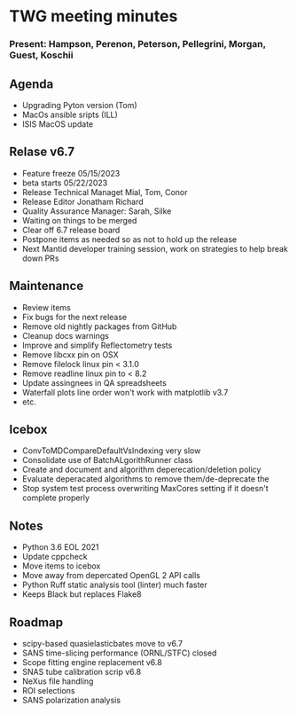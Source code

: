 # TWG meeting minutes 
### Present: Hampson, Perenon, Peterson, Pellegrini, Morgan, Guest, Koschii

## Agenda
- Upgrading Pyton version (Tom)
- MacOs ansible sripts (ILL)
- ISIS MacOS update

## Relase v6.7
- Feature freeze 05/15/2023
- beta starts 05/22/2023
- Release Technical Managet Mial, Tom, Conor
- Release Editor Jonatham Richard
- Quality Assurance Manager: Sarah, Silke
- Waiting on things to be merged
- Clear off 6.7 release board
- Postpone items as needed so as not to hold up the release
- Next Mantid developer training session, work on strategies to help break down PRs

## Maintenance
- Review items
- Fix bugs for the next release
- Remove old nightly packages from GitHub
- Cleanup docs warnings
- Improve and simplify Reflectometry tests
- Remove libcxx pin on OSX
- Remove filelock linux pin < 3.1.0
- Remove readline linux pin to < 8.2
- Update assingnees in QA spreadsheets
- Waterfall plots line order won't work with matplotlib v3.7
- etc.

## Icebox
- ConvToMDCompareDefaultVsIndexing very slow
- Consolidate use of BatchALgorithRunner class
- Create and document and algorithm deperecation/deletion policy
- Evaluate deperacated algorithms to remove them/de-deprecate the
- Stop system test process overwriting MaxCores setting if it doesn't complete properly

## Notes
- Python 3.6 EOL 2021
- Update cppcheck
- Move items to icebox
- Move away from depercated OpenGL 2 API calls
- Python Ruff static analysis tool (linter) much faster
- Keeps Black but replaces Flake8

## Roadmap
- scipy-based quasielasticbates move to v6.7
- SANS time-slicing performance (ORNL/STFC) closed
- Scope fitting engine replacement v6.8
- SNAS tube calibration scrip v6.8
- NeXus file handling 
- ROI selections
- SANS polarization analysis
